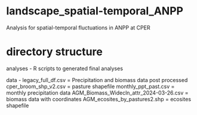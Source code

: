 # landscape_spatial-temporal_ANPP
Analysis for spatial-temporal fluctuations in ANPP at CPER

# directory structure

analyses - 
  R scripts to generated final analyses

data - 
  legacy_full_df.csv = Precipitation and biomass data post processed
  cper_broom_shp_v2.csv = pasture shapefile
  monthly_ppt_past.csv = monthly precipitation data
  AGM_Biomass_Widecln_attr_2024-03-26.csv = biomass data with coordinates
  AGM_ecosites_by_pastures2.shp = ecosites shapefile
